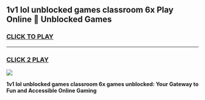 
## 1v1 lol unblocked games classroom 6x Play Online 👋 Unblocked Games
<h3>
<a href="https://premium.freeplayer.one?title=1v1_lol_unblocked_games_classroom_6x&ref=19F">CLICK TO PLAY</a></h3>
<hr>

<h3>
<a href="https://premium.freeplayer.one?title=1v1_lol_unblocked_games_classroom_6x&ref=19F">CLICK 2 PLAY</a>
  
</h3>

<a href="https://premium.freeplayer.one?title=1v1_lol_unblocked_games_classroom_6x&ref=19F"><img src="https://clearcache.store/games.png"></a>


**1v1 lol unblocked games classroom 6x games unblocked: Your Gateway to Fun and Accessible Online Gaming**
